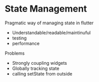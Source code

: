 # State Management

Pragmatic way of managing state in flutter
- Understandable/readable/maintinuful
- testing
- performance

Problems
- Strongly coupling widgets
- Globally tracking state
- calling setState from outside